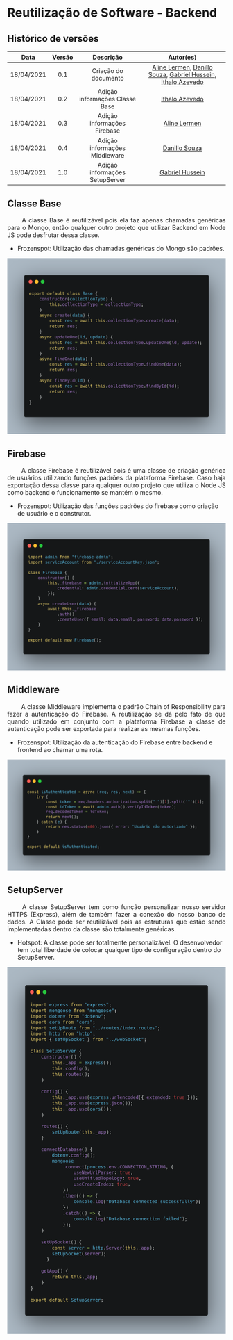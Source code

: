 # Reutilização de Software - Backend


## Histórico de versões

|    Data    | Versão |      Descrição       |                                                                                                Autor(es)                                                                                                |
| :--------: | :----: | :------------------: | :-----------------------------------------------------------------------------------------------------------------------------------------------------------------------------------------------------: |
| 18/04/2021 |  0.1   | Criação do documento | [Aline Lermen](https://github.com/AlineLermen), [Danillo Souza](https://github.com/DanilloGS), [Gabriel Hussein](https://github.com/GabrielHussein), [Ithalo Azevedo](https://github.com/ithaloazevedo) |
| 18/04/2021 |  0.2   | Adição informações Classe Base  |                                                                           [Ithalo Azevedo](https://github.com/ithaloazevedo)                                                                            |
| 18/04/2021 |  0.3   | Adição informações Firebase  |                                                                           [Aline Lermen](https://github.com/AlineLermen)                                                                            |
| 18/04/2021 |  0.4   | Adição informações Middleware  |                                                                           [Danillo Souza](https://github.com/DanilloGS)                                                                            |
| 18/04/2021 |  1.0   | Adição informações SetupServer  |                                                                           [Gabriel Hussein](https://github.com/GabrielHussein)                                                                            |


## Classe Base
<p style="text-align: justify;"> &emsp;&emsp;
A classe Base é reutilizável pois ela faz apenas chamadas genéricas para o Mongo, então qualquer outro projeto que utilizar Backend em Node JS pode desfrutar dessa classe. 

* Frozenspot: Utilização das chamadas genéricas do Mongo são padrões.
</p>

![Base](../assets/images/07-reutilizacaoSoftware/backend/Base.png)

## Firebase
<p style="text-align: justify;"> &emsp;&emsp;
A classe Firebase é reutilizável pois é uma classe de criação genérica de usuários utilizando funções padrões da plataforma Firebase. Caso haja exportação dessa classe para qualquer outro projeto que utiliza o Node JS como backend o funcionamento se mantém o mesmo.

* Frozenspot: Utilização das funções padrões do firebase como criação de usuário e o construtor.
</p>

![Firebase](../assets/images/07-reutilizacaoSoftware/backend/Firebase.png)

## Middleware
<p style="text-align: justify;"> &emsp;&emsp;
A classe Middleware implementa o padrão Chain of Responsibility para fazer a autenticação do Firebase. A reutilização se dá pelo fato de que quando utilizado em conjunto com a plataforma Firebase a classe de autenticação pode ser exportada para realizar as mesmas funções.

* Frozenspot: Utilização da autenticação do Firebase entre backend e frontend ao chamar uma rota.
</p>

![Middleware](../assets/images/07-reutilizacaoSoftware/backend/Middleware.png)

## SetupServer
<p style="text-align: justify;"> &emsp;&emsp;
A classe SetupServer tem como função personalizar nosso servidor HTTPS (Express), além de também fazer a conexão do nosso banco de dados. A Classe pode ser reutilizável pois as estruturas que estão sendo implementadas dentro da classe são totalmente genéricas.

* Hotspot: A classe pode ser totalmente personalizável. O desenvolvedor tem total liberdade de colocar qualquer tipo de configuração dentro do SetupServer.
</p>

![SetupServer](../assets/images/07-reutilizacaoSoftware/backend/SetupServer.png)

